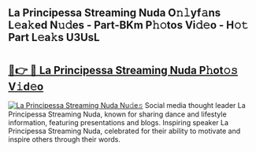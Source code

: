 ## La Principessa Streaming Nuda O𝚗𝚕yf𝚊ns L𝚎a𝚔ed N𝚞𝚍es - Part-BKm P𝚑𝚘tos Vi𝚍𝚎o - H𝚘𝚝 Part L𝚎a𝚔s U3UsL

# <h2><a href="http://kf0xmgw.oniu.top/?m=La+Principessa+Streaming+Nuda">🔗👉 🔴 La Principessa Streaming Nuda P𝚑ot𝚘𝚜 V𝚒d𝚎o</a></h2>

[![La Principessa Streaming Nuda Nu𝚍e𝚜](https://i.imgur.com/0qMVB7G.gif)](http://kf0xmgw.oniu.top/?m=La+Principessa+Streaming+Nuda)
Social media thought leader La Principessa Streaming Nuda, known for sharing dance and lifestyle information, featuring presentations and blogs. Inspiring speaker La Principessa Streaming Nuda, celebrated for their ability to motivate and inspire others through their words.  
